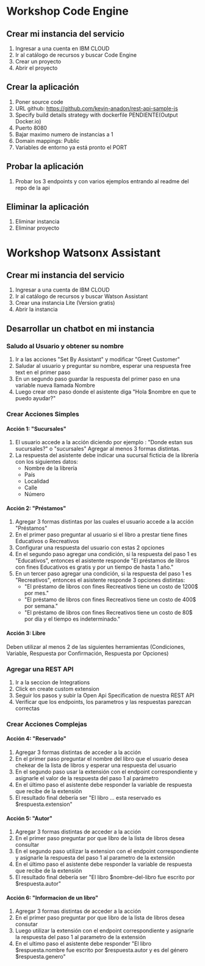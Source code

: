 # Workshop Code Engine
## Crear mi instancia del servicio 
1. Ingresar a una cuenta en IBM CLOUD 
2. Ir al catálogo de recursos y buscar Code Engine
3. Crear un proyecto
4. Abrir el proyecto

## Crear la aplicación
1. Poner source code
2. URL github: https://github.com/kevin-anadon/rest-api-sample-js
3. Specify build details strategy with dockerfile PENDIENTE(Output Docker.io)
3. Puerto 8080
4. Bajar maximo numero de instancias a 1
5. Domain mappings: Public
6. Variables de entorno ya está pronto el PORT

## Probar la aplicación
1. Probar los 3 endpoints y con varios ejemplos entrando al readme del repo de la api

## Eliminar la aplicación
1. Eliminar instancia
2. Eliminar proyecto

# Workshop Watsonx Assistant

## Crear mi instancia del servicio 
1. Ingresar a una cuenta de IBM CLOUD
2. Ir al catálogo de recursos y buscar Watson Assistant
3. Crear una instancia Lite (Version gratis)
4. Abrir la instancia

## Desarrollar un chatbot en mi instancia

### Saludo al Usuario y obtener su nombre
1. Ir a las acciones "Set By Assistant" y modificar "Greet Customer"
2. Saludar al usuario y preguntar su nombre, esperar una respuesta free text en el primer paso
3. En un segundo paso guardar la respuesta del primer paso en una variable nueva llamada Nombre
4. Luego crear otro paso donde el asistente diga "Hola $nombre en que te puedo ayudar?"

### Crear Acciones Simples 

#### Acción 1: "Sucursales"
1. El usuario accede a la acción diciendo por ejemplo : "Donde estan sus sucursales?" o "sucursales" Agregar al menos 3 formas distintas. 
2. La respuesta del asistente debe indicar una sucursal ficticia de la librería con los siguientes datos: 
   - Nombre de la librería
   - País
   - Localidad
   - Calle
   - Número
  
#### Acción 2: "Préstamos"
1. Agregar 3 formas distintas por las cuales el usuario accede a la acción "Préstamos"
2. En el primer paso preguntar al usuario si el libro a prestar tiene fines Educativos o Recreativos
3. Configurar una respuesta del usuario con estas 2 opciones
4. En el segundo paso agregar una condición, si la respuesta del paso 1 es "Educativos", entonces el asistente responde "El préstamos de libros con fines Educativos es gratis y por un tiempo de hasta 1 año."
5. En un tercer paso agregar una condición, si la respuesta del paso 1 es "Recreativos", entonces el asistente responde 3 opciones distintas: 
   - "El préstamo de libros con fines Recreativos tiene un costo de 1200$ por mes."
   - "El préstamo de libros con fines Recreativos tiene un costo de 400$ por semana."
   - "El préstamo de libros con fines Recreativos tiene un costo de 80$ por día y el tiempo es indeterminado."

#### Acción 3: Libre 
Deben utilizar al menos 2 de las siguientes herramientas (Condiciones, Variable, Respuesta por Confirmación, Respuesta por Opciones)

### Agregar una REST API
1. Ir a la seccion de Integrations
2. Click en create custom extension
3. Seguir los pasos y subir la Open Api Specification de nuestra REST API
4. Verificar que los endpoints, los parametros y las respuestas parezcan correctas

### Crear Acciones Complejas

#### Acción 4: "Reservado"
1. Agregar 3 formas distintas de acceder a la acción
2. En el primer paso preguntar el nombre del libro que el usuario desea chekear de la lista de libros y esperar una respuesta del usuario
3. En el segundo paso usar la extensión con el endpoint correspondiente y asignarle el valor de la respuesta del paso 1 al parámetro
4. En el último paso el asistente debe responder la variable de respuesta que recibe de la extensión
5. El resultado final debería ser "El libro ... esta reservado es $respuesta.extension"

#### Acción 5: "Autor"
1. Agregar 3 formas distintas de acceder a la acción
2. En el primer paso preguntar por que libro de la lista de libros desea consultar
3. En el segundo paso utilizar la extension con el endpoint correspondiente y asignarle la respuesta del paso 1 al parametro de la extensión
4. En el último paso el asistente debe responder la variable de respuesta que recibe de la extensión
5. El resultado final debería ser "El libro $nombre-del-libro fue escrito por $respuesta.autor"

#### Acción 6: "Informacion de un libro"
1. Agregar 3 formas distintas de acceder a la acción
2. En el primer paso preguntar por que libro de la lista de libros desea consutar
3. Luego utilizar la extensión con el endpoint correspondiente y asignarle la respuesta del paso 1 al parametro de la extensión
4. En el ultimo paso el asistente debe responder "El libro $respuesta.nombre fue escrito por $respuesta.autor y es del género $respuesta.genero"
